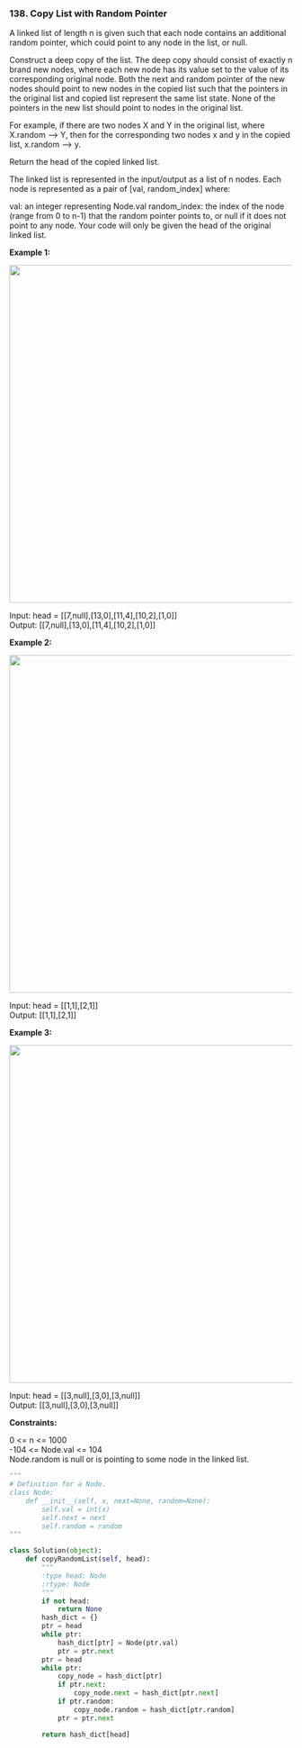 ### 138. Copy List with Random Pointer

A linked list of length n is given such that each node contains an additional random pointer, which could point to any node in the list, or null.

Construct a deep copy of the list. The deep copy should consist of exactly n brand new nodes, where each new node has its value set to the value of its corresponding original node. Both the next and random pointer of the new nodes should point to new nodes in the copied list such that the pointers in the original list and copied list represent the same list state. None of the pointers in the new list should point to nodes in the original list.

For example, if there are two nodes X and Y in the original list, where X.random --> Y, then for the corresponding two nodes x and y in the copied list, x.random --> y.

Return the head of the copied linked list.

The linked list is represented in the input/output as a list of n nodes. Each node is represented as a pair of [val, random_index] where:

val: an integer representing Node.val
random_index: the index of the node (range from 0 to n-1) that the random pointer points to, or null if it does not point to any node.
Your code will only be given the head of the original linked list.

**Example 1:**

<img src="https://assets.leetcode.com/uploads/2019/12/18/e1.png" width="600">

Input: head = [[7,null],[13,0],[11,4],[10,2],[1,0]]  
Output: [[7,null],[13,0],[11,4],[10,2],[1,0]]

**Example 2:**

<img src="https://assets.leetcode.com/uploads/2019/12/18/e2.png" width="600">

Input: head = [[1,1],[2,1]]  
Output: [[1,1],[2,1]]

**Example 3:**

<img src="https://assets.leetcode.com/uploads/2019/12/18/e3.png" width="600">

Input: head = [[3,null],[3,0],[3,null]]  
Output: [[3,null],[3,0],[3,null]]

**Constraints:**

0 <= n <= 1000  
-104 <= Node.val <= 104  
Node.random is null or is pointing to some node in the linked list.

```python
"""
# Definition for a Node.
class Node:
    def __init__(self, x, next=None, random=None):
        self.val = int(x)
        self.next = next
        self.random = random
"""

class Solution(object):
    def copyRandomList(self, head):
        """
        :type head: Node
        :rtype: Node
        """
        if not head:
            return None
        hash_dict = {}
        ptr = head
        while ptr:
            hash_dict[ptr] = Node(ptr.val)
            ptr = ptr.next
        ptr = head
        while ptr:
            copy_node = hash_dict[ptr]
            if ptr.next:
                copy_node.next = hash_dict[ptr.next]
            if ptr.random:
                copy_node.random = hash_dict[ptr.random]
            ptr = ptr.next

        return hash_dict[head]
```